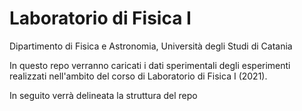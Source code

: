 # Laboratorio di Fisica I
Dipartimento di Fisica e Astronomia, Università degli Studi di Catania

In questo repo verranno caricati i dati sperimentali degli esperimenti realizzati nell'ambito del corso di Laboratorio di Fisica I (2021).

In seguito verrà delineata la struttura del repo

